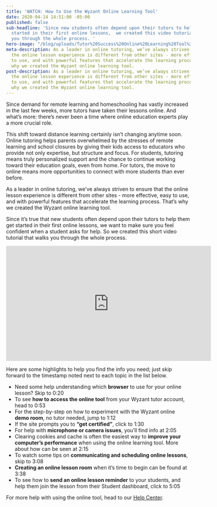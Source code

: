```yaml
---
title: 'WATCH: How to Use the Wyzant Online Learning Tool'
date: 2020-04-14 14:51:00 -05:00
published: false
sub-headline: 'Since new students often depend upon their tutors to help them get
  started in their first online lessons,  we created this video tutorial that walks
  you through the whole process. '
hero-image: "/blog/uploads/Tutor%20Success%20Online%20Learning%20Tool%20Tutorial.png"
meta-description: As a leader in online tutoring, we’ve always striven to ensure that
  the online lesson experience is different from other sites - more effective, easy
  to use, and with powerful features that accelerate the learning process. That’s
  why we created the Wyzant online learning tool.
post-description: As a leader in online tutoring, we’ve always striven to ensure that
  the online lesson experience is different from other sites - more effective, easy
  to use, and with powerful features that accelerate the learning process. That’s
  why we created the Wyzant online learning tool.
---
```


Since demand for remote learning and homeschooling has vastly increased in the last few weeks, more tutors have taken their lessons online. And what’s more: there’s never been a time where online education experts play a more crucial role. 

This shift toward distance learning certainly isn’t changing anytime soon. Online tutoring helps parents overwhelmed by the stresses of remote learning and school closures by giving their kids access to educators who provide not only expertise, but structure and focus. For students, tutoring means truly personalized support and the chance to continue working toward their education goals, even from home. For tutors, the move to online means more opportunities to connect with more students than ever before.

As a leader in online tutoring, we’ve always striven to ensure that the online lesson experience is different from other sites - more effective, easy to use, and with powerful features that accelerate the learning process. That’s why we created the Wyzant online learning tool. 

Since it’s true that new students often depend upon their tutors to help them get started in their first online lessons, we want to make sure you feel confident when a student asks for help. So we created this short video tutorial that walks you through the whole process. <br />

<iframe width="560" height="315" src="https://www.youtube.com/embed/Facdc1JvYWA" frameborder="0" allow="accelerometer; autoplay; encrypted-media; gyroscope; picture-in-picture" allowfullscreen></iframe>

Here are some highlights to help you find the info you need; just skip forward to the timestamp noted next to each topic in the list below.
<br />
* Need some help understanding which **browser** to use for your online lesson? Skip to 0:20
* To see **how to access the online tool** from your Wyzant tutor account, head to 0:53
* For the step-by-step on how to experiment with the Wyzant online **demo room**, no tutor needed, jump to 1:12
* If the site prompts you to **“get certified”**, click to 1:30
* For help with **microphone or camera issues**, you’ll find info at 2:05
* Clearing cookies and cache is often the easiest way to **improve your computer’s performance** when using the online learning tool. More about how can be seen at 2:15
* To watch some tips on **communicating and scheduling online lessons**, skip to 3:08
* **Creating an online lesson room** when it’s time to begin can be found at 3:38
* To see how to **send an online lesson reminder** to your students, and help them join the lesson from their Student dashboard, click to 5:05

For more help with using the online tool, head to our [Help Center](https://support.wyzant.com/hc/en-us/sections/115000538726-Getting-Started-Tutors-).